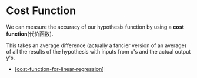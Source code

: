# Cost Function
We can measure the accuracy of our hypothesis function by using a **cost function**(代价函数). 

This takes an average difference (actually a fancier version of an average)
of all the results of the hypothesis with inputs from x's and the actual output y's.

- [[cost-function-for-linear-regression]]




[//begin]: # "Autogenerated link references for markdown compatibility"
[gradient-descent]: gradient-descent "Gradient Descent"
[cost-function]: cost-function "Cost Function"
[cost-function-for-linear-regression]: cost-function-for-linear-regression "Cost Function for Linear Regression"
[//end]: # "Autogenerated link references"